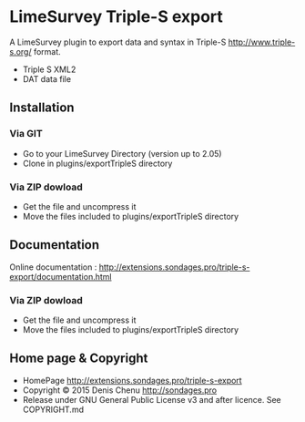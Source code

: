 # LimeSurvey Triple-S export #

A LimeSurvey plugin to export data and syntax in Triple-S <http://www.triple-s.org/> format.

- Triple S XML2 
- DAT data file

## Installation

### Via GIT
- Go to your LimeSurvey Directory (version up to 2.05)
- Clone in plugins/exportTripleS directory

### Via ZIP dowload
- Get the file and uncompress it
- Move the files included to plugins/exportTripleS directory

## Documentation
Online documentation : <http://extensions.sondages.pro/triple-s-export/documentation.html>

### Via ZIP dowload
- Get the file and uncompress it
- Move the files included to plugins/exportTripleS directory

## Home page & Copyright
- HomePage <http://extensions.sondages.pro/triple-s-export>
- Copyright © 2015 Denis Chenu <http://sondages.pro>
- Release under GNU General Public License v3 and after licence. See COPYRIGHT.md
